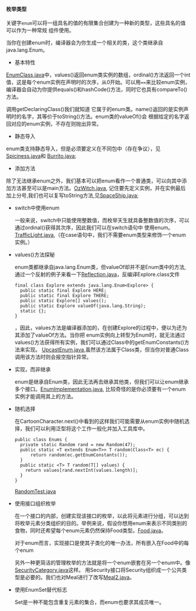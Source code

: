 #### 枚举类型

关键字`enum`可以将一组具名的值的有限集合创建为一种新的类型，这些具名的值可以作为一种常规
组件使用。

当你在创建enum时，编译器会为你生成一个相关的类，这个类继承自java.lang.Enum。

- 基本特性

[EnumClass.java](EnumClass.java)中，values()返回enum类实例的数组，ordinal()方法返回一个int值，这是每个enum实例在声明时的次序，从0开始。可以用`==`来比较enum实例，
编译器会自动为你提供equals()和hashCode()方法，同时它也具有compareTo()方法。

调用getDeclaringClass()我们就知道
它属于的enum类。name()返回的是实例声明时的名字，其等价于toString()方法。enum类的valueOf()会
根据给定的名字返回对应的enum实例，不存在则抛出异常。

- 静态导入

enum类支持静态导入，但是必须要定义在不同包中（存在争议），见[Spiciness.java](enumerated/Spiciness.java)和
[Burrito.java](Burrito.java);

- 添加方法

除了无法继承enum之外，我们基本可以把enum看作一个普通类，可以向其中添加方法甚至可以是main方法。[OzWitch.java](OzWitch.java),
记住要先定义实例，并在实例最后加上分号,我们也可以复写toString方法,见[SpaceShip.java](SpaceShip.java);

- switch中使用enum
   
   一般来说，switch中只能使用整数值，而枚举天生就具备整数值的次序，可以通过ordinal()获得其次序，因此我们可以在switch语句中
   使用enum。[TrafficLight.java](TrafficLight.java),（在case语句中，我们不需要enum类型来修饰一个enum实例。）
   
- values()方法探秘

    enum类都继承自java.lang.Enum类，但valueOf却并不是Enum类中的方法,通过一个反射的例子来看一下[Reflection.java](Reflection.java)，反编译Explore.class文件
    ```
    final class Explore extends java.lang.Enum<Explore> {
      public static final Explore HERE;
      public static final Explore THERE;
      public static Explore[] values();
      public static Explore valueOf(java.lang.String);
      static {};
    }
    ```
    ，因此，values方法是编译器添加的，在创建Explore的过程中，便以为还为其添加了valueOf方法。当你把
    enum实例向上转型为Enum时，就无法通过values()方法获得所有实例，我们可以通过Class中的getEnumConstants()方法来实现。
    [UpcastEnum.java](UpcastEnum.java),虽然该方法属于Class类，但当你对普通Class调用该方法时则会报空指针异常。
    
- 实现，而非继承

    enum是继承自Enum类，因此无法再去继承其他类，但我们可以让enum继承多个接口。[EnumImplementation.java](enumerated/EnumImplementation.java),
    比较奇怪的是你必须要有一个enum实例才能调用其上的方法。
    
- 随机选择

    在CartoonCharacter.next()中看到的这样我们可能需要从enum实例中随机选择，我们可以利用泛型将这个工作一般化并加入工具库中。
    ```
    public class Enums {
      private static Random rand = new Random(47);
      public static <T extends Enum<T>> T random(Class<T> ec) {
          return random(ec.getEnumConstants());  
      }
      public static <T> T random(T[] values) {
        return values[rand.nextInt(values.length)];
      }
    }
    ```
    [RandomTest.java](RandomTest.java)
    
- 使用接口组织枚举

    在一个接口的内部，创建实现该接口的枚举，以此将元素进行分组，可以达到
    将枚举元素分类组织的目的。举例来说，假设你想用enum来表示不同类别的
    食物，同时还希望每个enum元素仍然保持Food类型。[Food.java](menu/Food.java)。
    
    对于enum而言，实现接口是使其子类化的唯一办法，所有嵌入在Food中的每个enum
    
    另外一种更简洁的管理枚举的方法就是将一个enum嵌套在另一个enum中。像[SecurityCategory.java](SecurityCategory.java)这样。
    用Security接口将Security组织成一个公共类型是必要的。我们也对Meal进行了改写[Meal2.java](menu/Meal2.java)。

- 使用EnumSet替代标志

    Set是一种不能包含重复元素的集合，而enum也要求其成员唯一。
    
    
    